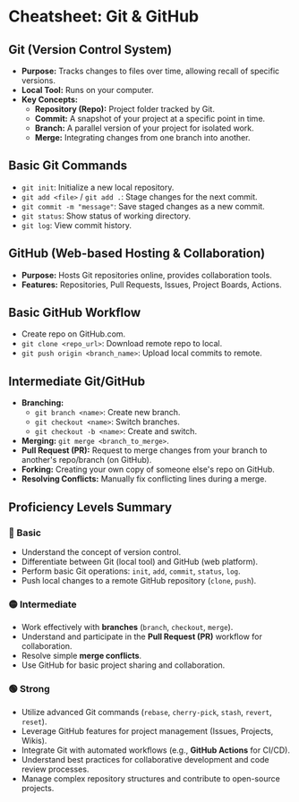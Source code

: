# Cheatsheet: Git & GitHub

## Git (Version Control System)
*   **Purpose:** Tracks changes to files over time, allowing recall of specific versions.
*   **Local Tool:** Runs on your computer.
*   **Key Concepts:**
    *   **Repository (Repo):** Project folder tracked by Git.
    *   **Commit:** A snapshot of your project at a specific point in time.
    *   **Branch:** A parallel version of your project for isolated work.
    *   **Merge:** Integrating changes from one branch into another.

## Basic Git Commands
*   `git init`: Initialize a new local repository.
*   `git add <file>` / `git add .`: Stage changes for the next commit.
*   `git commit -m "message"`: Save staged changes as a new commit.
*   `git status`: Show status of working directory.
*   `git log`: View commit history.

## GitHub (Web-based Hosting & Collaboration)
*   **Purpose:** Hosts Git repositories online, provides collaboration tools.
*   **Features:** Repositories, Pull Requests, Issues, Project Boards, Actions.

## Basic GitHub Workflow
*   Create repo on GitHub.com.
*   `git clone <repo_url>`: Download remote repo to local.
*   `git push origin <branch_name>`: Upload local commits to remote.

## Intermediate Git/GitHub
*   **Branching:**
    *   `git branch <name>`: Create new branch.
    *   `git checkout <name>`: Switch branches.
    *   `git checkout -b <name>`: Create and switch.
*   **Merging:** `git merge <branch_to_merge>`.
*   **Pull Request (PR):** Request to merge changes from your branch to another's repo/branch (on GitHub).
*   **Forking:** Creating your own copy of someone else's repo on GitHub.
*   **Resolving Conflicts:** Manually fix conflicting lines during a merge.

## Proficiency Levels Summary

### 🔵 Basic
*   Understand the concept of version control.
*   Differentiate between Git (local tool) and GitHub (web platform).
*   Perform basic Git operations: `init`, `add`, `commit`, `status`, `log`.
*   Push local changes to a remote GitHub repository (`clone`, `push`).

### 🟡 Intermediate
*   Work effectively with **branches** (`branch`, `checkout`, `merge`).
*   Understand and participate in the **Pull Request (PR)** workflow for collaboration.
*   Resolve simple **merge conflicts**.
*   Use GitHub for basic project sharing and collaboration.

### 🟢 Strong
*   Utilize advanced Git commands (`rebase`, `cherry-pick`, `stash`, `revert`, `reset`).
*   Leverage GitHub features for project management (Issues, Projects, Wikis).
*   Integrate Git with automated workflows (e.g., **GitHub Actions** for CI/CD).
*   Understand best practices for collaborative development and code review processes.
*   Manage complex repository structures and contribute to open-source projects.
